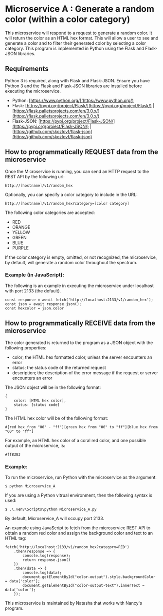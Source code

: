 # Microservice A : Generate a random color (within a color category)

This microservice will respond to a request to generate a random color. It will return the color as an HTML hex format.
This will allow a user to see and generate a color and to filter their generated color by selecting a color category.
This program is implemented in Python using the Flask and Flask-JSON libraries.

## Requirements
Python 3 is required, along with Flask and Flask-JSON. Ensure you have Python 3 and the Flask and Flask-JSON libraries are installed before executing the microservice.

* Python: [https://www.python.org/](https://www.python.org/)
* Flask: [https://pypi.org/project/Flask/](https://pypi.org/project/Flask/) | [https://flask.palletsprojects.com/en/3.0.x/](https://flask.palletsprojects.com/en/3.0.x/)
* Flask-JSON: [https://pypi.org/project/Flask-JSON/](https://pypi.org/project/Flask-JSON/) | [https://github.com/skozlovf/flask-json](https://github.com/skozlovf/flask-json)

## How to programmatically REQUEST data from the microservice
Once the Microservice is running, you can send an HTTP request to the REST API by the following url:

    http://[hostname]/v1/random_hex

Optionally, you can specify a color category to include in the URL:

    http://[hostname]/v1/random_hex?category=[color category]

The following color categories are accepted:

* RED
* ORANGE
* YELLOW
* GREEN
* BLUE
* PURPLE

If the color category is empty, omitted, or not recognized, the microservice, by default, will generate a random color throughout the spectrum.

### Example (in JavaScript):

The following is an example in executing the microservice under localhost with port 2133 (the default).

    const response = await fetch('http://localhost:2133/v1/random_hex');
    const json = await response.json();
    const hexcolor = json.color

## How to programmatically RECEIVE data from the microservice
The color generated is returned to the program as a JSON object with the following properties:

* color; the HTML hex formatted color, unless the server encounters an error
* status; the status code of the returned request
* description; the description of the error message if the request or server encounters an error

The JSON object will be in the following format:

    {
        color: [HTML hex color],
        status: [status code]
    }

The HTML hex color will be of the following format:

    #[red hex from "00" - "ff"][green hex from "00" to "ff"][blue hex from "00" to "ff"]

For example, an HTML hex color of a coral red color, and one possible output of the microservice, is:

    #ff8383

### Example:
To run the microservice, run Python with the microservice as the argument:

    $ python Microservice_A

If you are using a Python vitrual environment, then the following syntax is used:

    $ .\.venv\Scripts\python Microservice_A.py

By default, Microservice_A will occupy port 2133.

An example using JavaScript to fetch from the microservice REST API to obtain a random red color and assign the background color and text to an HTML tag:

    fetch('http://localhost:2133/v1/random_hex?category=RED')
        .then(response => {
            console.log(response);
            return response.json()
        })
        .then(data => {
            console.log(data);
            document.getElementById("color-output").style.backgroundColor = data['color'];
            document.getElementById("color-output-text").innerText = data['color'];
        });

This microservice is maintained by Natasha that works with Nancy's program.
